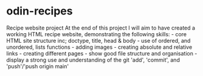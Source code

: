 # odin-recipes
Recipe website project
At the end of this project I will aim to have created a working HTML recipe website, demonstrating the following skills:
    - core HTML site structure inc; doctype, title, head & body 
    - use of ordered, and unordered, lists functions
    - adding images
    - creating absolute and relative links
    - creating different pages
    - show good file structure and organisation
    - display a strong use and understanding of the git 'add', 'commit', and 'push'/'push origin main'
